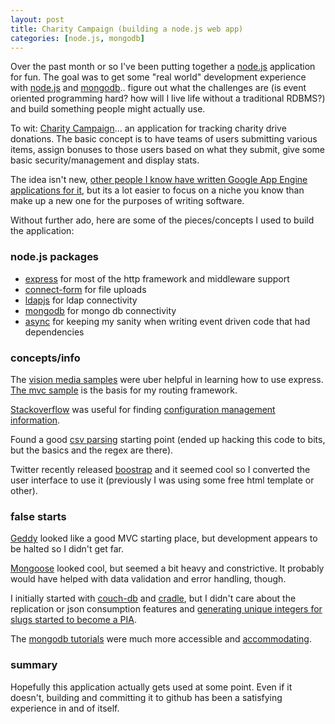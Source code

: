 ```yaml
---
layout: post
title: Charity Campaign (building a node.js web app)
categories: [node.js, mongodb]
---
```


Over the past month or so I've been putting together a [node.js](http://nodejs.org/) application for fun. The goal was to get some "real world" development experience with [node.js](http://nodejs.org/) and [mongodb](http://www.mongodb.org/).. figure out what the challenges are (is event oriented programming hard? how will I live life without a traditional RDBMS?) and build something people might actually use.

To wit: [Charity Campaign](https://github.com/hross/Charity-Campaign)... an application for tracking charity drive donations. The basic concept is to have teams of users submitting various items, assign bonuses to those users based on what they submit, give some basic security/management and display stats.

The idea isn't new, [other people I know have written Google App Engine applications for it](http://techopener.com/), but its a lot easier to focus on a niche you know than make up a new one for the purposes of writing software.

Without further ado, here are some of the pieces/concepts I used to build the application:

### node.js packages

* [express](http://expressjs.com/) for most of the http framework and middleware support
* [connect-form](https://github.com/visionmedia/connect-form) for file uploads
* [ldapjs](http://ldapjs.org/) for ldap connectivity
* [mongodb](https://github.com/christkv/node-mongodb-native) for mongo db connectivity
* [async](https://github.com/caolan/async) for keeping my sanity when writing event driven code that had dependencies

### concepts/info

The [vision media samples](https://github.com/visionmedia/express/tree/master/examples) were uber helpful in learning how to use express. [The mvc sample](https://github.com/visionmedia/express/tree/master/examples/mvc) is the basis for my routing framework.

[Stackoverflow](http://stackoverflow.com/) was useful for finding [configuration management information](http://stackoverflow.com/questions/5869216/how-to-store-node-js-deployment-settings-configuration-files).

Found a good [csv parsing](http://blog.james-carr.org/2010/07/07/parsing-csv-files-with-nodejs/) starting point (ended up hacking this code to bits, but the basics and the regex are there).

Twitter recently released [boostrap](http://twitter.github.com/bootstrap/) and it seemed cool so I converted the user interface to use it (previously I was using some free html template or other).

### false starts

[Geddy](http://geddyjs.org/) looked like a good MVC starting place, but development appears to be halted so I didn't get far.

[Mongoose](http://blog.learnboost.com/blog/mongoose/) looked cool, but seemed a bit heavy and constrictive. It probably would have helped with data validation and error handling, though.

I initially started with [couch-db](http://couchdb.apache.org/) and [cradle](https://github.com/cloudhead/cradle), but I didn't care about the replication or json consumption features and [generating unique integers for slugs started to become a PIA](http://stackoverflow.com/questions/5073343/approaches-to-generate-auto-incrementing-numeric-ids-in-couchdb).

The [mongodb tutorials](http://www.mongodb.org/display/DOCS/Tutorial) were much more accessible and [accommodating](http://www.mongodb.org/display/DOCS/Object+IDs).

### summary

Hopefully this application actually gets used at some point. Even if it doesn't, building and committing it to github has been a satisfying experience in and of itself.

